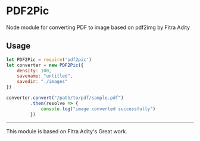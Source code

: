 # PDF2Pic  
  
Node module for converting PDF to image based on pdf2img by Fitra Adity  
  
## Usage  
  
```javascript
let PDF2Pic = require('pdf2pic')
let converter = new PDF2Pic({
    density: 100,
    savename: "untitled",
    savedir: "./images"
})

converter.convert("/path/to/pdf/sample.pdf")
         .then(resolve => {
             console.log("image converted successfully")
         })
```  
  
___

This module is based on Fitra Adity's Great work.